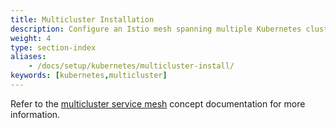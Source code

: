 ```yaml
---
title: Multicluster Installation
description: Configure an Istio mesh spanning multiple Kubernetes clusters.
weight: 4
type: section-index
aliases:
    - /docs/setup/kubernetes/multicluster-install/
keywords: [kubernetes,multicluster]
---
```

Refer to the [multicluster service mesh](/docs/concepts/multicluster-deployments/) concept documentation
for more information.
